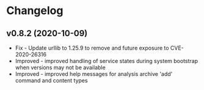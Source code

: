 # Changelog

## v0.8.2 (2020-10-09)
+ Fix - Update urllib to 1.25.9 to remove and future exposure to CVE-2020-26316
+ Improved - improved handling of service states during system bootstrap when versions may not be available
+ Improved - improved help messages for analysis archive 'add' command and content types

